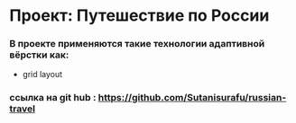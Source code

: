 # Проект: Путешествие по России

### В проекте применяются такие технологии адаптивной вёрстки как:  
- grid layout

### ссылка на git hub :  https://github.com/Sutanisurafu/russian-travel


